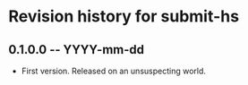 # Revision history for submit-hs

## 0.1.0.0 -- YYYY-mm-dd

* First version. Released on an unsuspecting world.
